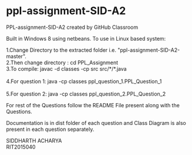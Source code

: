 # ppl-assignment-SID-A2
PPL-assignment-SID-A2 created by GitHub Classroom


Built in Windows 8 using netbeans. To use in Linux based system:

1.Change Directory to the extracted folder i.e. "ppl-assignment-SID-A2-master".<br>
2.Then change directory : cd PPL_Assignment<br>
3.To compile: javac -d classes -cp src src/\*/\*.java<br>  
4.For question 1: java -cp classes ppl_question_1.PPL_Question_1<br>  
5.For question 2: java -cp classes ppl_question_2.PPL_Question_2<br>


For rest of the Questions follow the README File present along with the Questions.

Documentation is in dist folder of each question and Class Diagram is also present in each question separately.  


SIDDHARTH ACHARYA  
RIT2015040  
